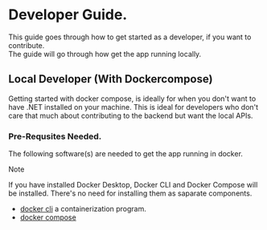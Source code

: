 # Developer Guide.

This guide goes through how to get started as a developer, if you want to contribute.  
The guide will go through how get the app running locally.

## Local Developer (With Dockercompose)
Getting started with docker compose, is ideally for when you don't want to have .NET installed on your machine.
This is ideal for developers who don't care that much about contributing to the backend but want the local APIs.

### Pre-Requsites Needed.
The following software(s) are needed to get the app running in docker.

> [!NOTE]
> If you have installed Docker Desktop, Docker CLI and Docker Compose will be installed.
> There's no need for installing them as saparate components. 

- [docker cli](https://docs.docker.com/engine/install/) a containerization program.
- [docker compose](https://docs.docker.com/compose/install/standalone/) 

### 
